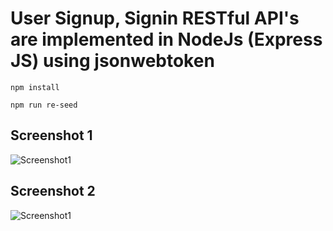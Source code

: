 # User Signup, Signin RESTful API's are implemented in NodeJs (Express JS) using jsonwebtoken

`npm install`

`npm run re-seed`

## Screenshot 1
![Screenshot1](https://img001.prntscr.com/file/img001/afoIXBEPSl65k3PRnc-SMA.png)

## Screenshot 2
![Screenshot1](https://img001.prntscr.com/file/img001/LHUbkyUNTmGx3WmbywTZnw.png)
